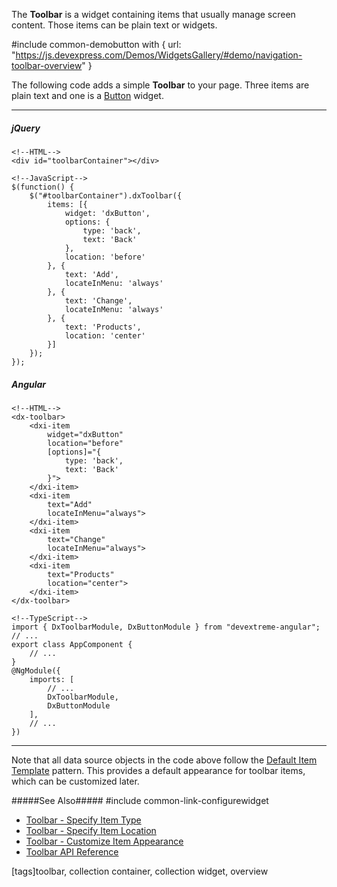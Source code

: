 The **Toolbar** is a widget containing items that usually manage screen content. Those items can be plain text or widgets.

#include common-demobutton with {
    url: "https://js.devexpress.com/Demos/WidgetsGallery/#demo/navigation-toolbar-overview"
}

The following code adds a simple **Toolbar** to your page. Three items are plain text and one is a [Button](/concepts/05%20Widgets/Button '/Documentation/Guide/Widgets/Button/') widget. 

---
##### jQuery

    <!--HTML-->
    <div id="toolbarContainer"></div>

    <!--JavaScript-->
    $(function() {
        $("#toolbarContainer").dxToolbar({
            items: [{
                widget: 'dxButton',
                options: {
                    type: 'back',
                    text: 'Back'
                },
                location: 'before'
            }, {
                text: 'Add',
                locateInMenu: 'always'
            }, {
                text: 'Change',
                locateInMenu: 'always'
            }, {
                text: 'Products',
                location: 'center'
            }]
        });
    });

##### Angular

    <!--HTML-->
    <dx-toolbar>
        <dxi-item
            widget="dxButton"
            location="before"
            [options]="{
                type: 'back',
                text: 'Back'
            }">
        </dxi-item>
        <dxi-item
            text="Add"
            locateInMenu="always">
        </dxi-item>
        <dxi-item
            text="Change"
            locateInMenu="always">
        </dxi-item>
        <dxi-item
            text="Products"
            location="center">
        </dxi-item>
    </dx-toolbar>

    <!--TypeScript-->
    import { DxToolbarModule, DxButtonModule } from "devextreme-angular";
    // ...
    export class AppComponent {
        // ...
    }
    @NgModule({
        imports: [
            // ...
            DxToolbarModule,
            DxButtonModule
        ],
        // ...
    })

---

Note that all data source objects in the code above follow the [Default Item Template](/api-reference/10%20UI%20Widgets/dxToolbar/5%20Default%20Item%20Template '/Documentation/ApiReference/UI_Widgets/dxToolbar/Default_Item_Template/') pattern. This provides a default appearance for toolbar items, which can be customized later.

#####See Also#####
#include common-link-configurewidget
- [Toolbar - Specify Item Type](/concepts/05%20Widgets/Toolbar/05%20Specify%20Item%20Type.md '/Documentation/Guide/Widgets/Toolbar/Specify_Item_Type')
- [Toolbar - Specify Item Location](/concepts/05%20Widgets/Toolbar/10%20Specify%20Item%20Location.md '/Documentation/Guide/Widgets/Toolbar/Specify_Item_Location')
- [Toolbar - Customize Item Appearance](/concepts/05%20Widgets/Toolbar/15%20Customize%20Item%20Appearance.md '/Documentation/Guide/Widgets/Toolbar/Customize_Item_Appearance')
- [Toolbar API Reference](/api-reference/10%20UI%20Widgets/dxToolbar '/Documentation/ApiReference/UI_Widgets/dxToolbar/')

[tags]toolbar, collection container, collection widget, overview